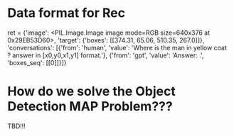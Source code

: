 # Data format for Rec
ret = {'image': <PIL.Image.Image image mode=RGB size=640x376 at 0x29EB53D60>, 'target': {'boxes': [[374.31, 65.06, 510.35, 267.0]]}, 'conversations': [{'from': 'human', 'value': 'Where is the man in yellow coat <image>? answer in [x0,y0,x1,y1] format.'}, {'from': 'gpt', 'value': 'Answer: <boxes> .', 'boxes_seq': [[0]]}]}


# How do we solve the Object Detection MAP Problem???
TBD!!!